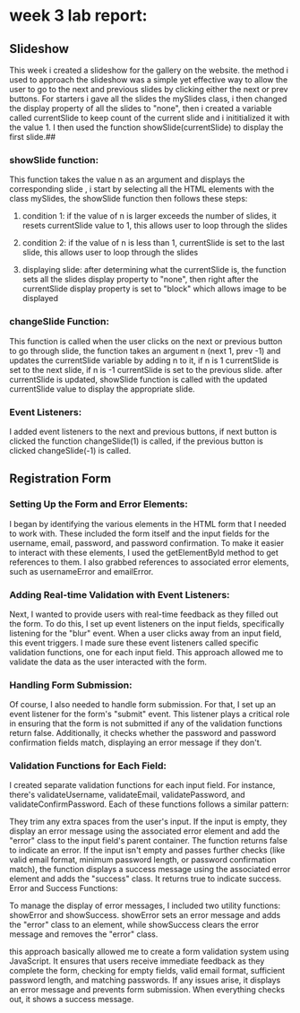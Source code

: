 # week 3 lab report:


## Slideshow
This week i created a slideshow for the gallery on the website. the method i used to approach the slideshow was a simple yet effective way 
to allow the user to go to the next and previous slides by clicking either the next or prev buttons. For starters i gave all the slides the mySlides class, i then changed the display property of all the slides to "none", then i created a variable called currentSlide to keep count of the current slide and i inititialized it with the value 1. I then used the function showSlide(currentSlide) to display the first slide.##

### showSlide function:

This function takes the value n as an argument and displays the corresponding slide , i start by selecting all the HTML elements with the class mySlides, the showSlide function then follows these steps:

1. condition 1: if the value of n is larger exceeds the number of slides, it resets currentSlide value to 1, this allows user to loop through the slides

2. condition 2: if the value of n is less than 1, currentSlide is set to the last slide, this allows user to loop through the slides

3. displaying slide: after determining what the currentSlide is, the function sets all the slides display property to "none", then right after the currentSlide display property is set to "block" which allows image to be displayed


### changeSlide Function:

This function is called when the user clicks on the next or previous button to go through slide, the function takes an argument n (next 1, prev -1) and updates the currentSlide variable by adding n to it, if n is 1 currentSlide is set to the next slide, if n is -1 currentSlide is set to the previous slide. after currentSlide is updated, showSlide function is called with the updated currentSlide value to display the appropriate slide.

### Event Listeners:

I added event listeners to the next and previous buttons, if next button is clicked the function changeSlide(1) is called, if the previous button is clicked changeSlide(-1) is called.

## Registration Form

### Setting Up the Form and Error Elements:

I began by identifying the various elements in the HTML form that I needed to work with. These included the form itself and the input fields for the username, email, password, and password confirmation. To make it easier to interact with these elements, I used the getElementById method to get references to them. I also grabbed references to associated error elements, such as usernameError and emailError.

### Adding Real-time Validation with Event Listeners:

Next, I wanted to provide users with real-time feedback as they filled out the form. To do this, I set up event listeners on the input fields, specifically listening for the "blur" event. When a user clicks away from an input field, this event triggers. I made sure these event listeners called specific validation functions, one for each input field. This approach allowed me to validate the data as the user interacted with the form.

### Handling Form Submission:

Of course, I also needed to handle form submission. For that, I set up an event listener for the form's "submit" event. This listener plays a critical role in ensuring that the form is not submitted if any of the validation functions return false. Additionally, it checks whether the password and password confirmation fields match, displaying an error message if they don't.

### Validation Functions for Each Field:

I created separate validation functions for each input field. For instance, there's validateUsername, validateEmail, validatePassword, and validateConfirmPassword. Each of these functions follows a similar pattern:

They trim any extra spaces from the user's input.
If the input is empty, they display an error message using the associated error element and add the "error" class to the input field's parent container. The function returns false to indicate an error.
If the input isn't empty and passes further checks (like valid email format, minimum password length, or password confirmation match), the function displays a success message using the associated error element and adds the "success" class. It returns true to indicate success.
Error and Success Functions:

To manage the display of error messages, I included two utility functions: showError and showSuccess. showError sets an error message and adds the "error" class to an element, while showSuccess clears the error message and removes the "error" class.

this approach basically allowed me to create a form validation system using JavaScript. It ensures that users receive immediate feedback as they complete the form, checking for empty fields, valid email format, sufficient password length, and matching passwords. If any issues arise, it displays an error message and prevents form submission. When everything checks out, it shows a success message.
